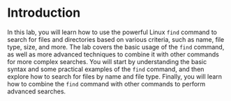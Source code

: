 # Introduction

In this lab, you will learn how to use the powerful Linux `find` command to search for files and directories based on various criteria, such as name, file type, size, and more. The lab covers the basic usage of the `find` command, as well as more advanced techniques to combine it with other commands for more complex searches. You will start by understanding the basic syntax and some practical examples of the `find` command, and then explore how to search for files by name and file type. Finally, you will learn how to combine the `find` command with other commands to perform advanced searches.
